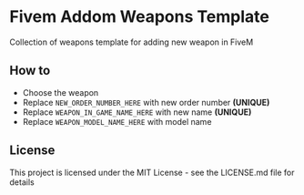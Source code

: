 # Fivem Addom Weapons Template
Collection of weapons template for adding new weapon in FiveM

## How to

* Choose the weapon
* Replace `NEW_ORDER_NUMBER_HERE` with new order number **(UNIQUE)**
* Replace `WEAPON_IN_GAME_NAME_HERE` with new name **(UNIQUE)**
* Replace `WEAPON_MODEL_NAME_HERE` with model name

## License
This project is licensed under the MIT License - see the LICENSE.md file for details
